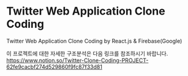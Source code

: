 # Twitter Web Application Clone Coding

Twitter Web Application Clone Coding by React.js & Firebase(Google)

이 프로젝트에 대한 자세한 구조분석은 다음 링크를 참조하시기 바랍니다. <br />
https://www.notion.so/Twitter-Clone-Coding-PROJECT-62fe9cacbf274d529860f9fc87f33d81
